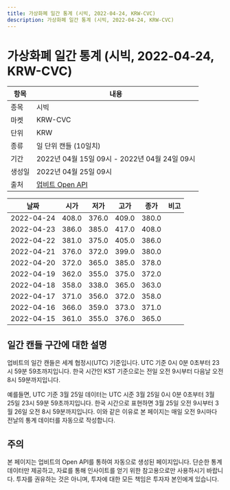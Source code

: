 ```yaml
---
title: 가상화폐 일간 통계 (시빅, 2022-04-24, KRW-CVC)
description: 가상화폐 일간 통계 (시빅, 2022-04-24, KRW-CVC)
---
```



가상화폐 일간 통계 (시빅, 2022-04-24, KRW-CVC)
===

|항목|내용|
|--|--|
|종목|시빅|
|마켓|KRW-CVC|
|단위|KRW|
|종류|일 단위 캔들 (10일치)|
|기간|2022년 04월 15일 09시 - 2022년 04월 24일 09시|
|생성일|2022년 04월 25일 09시|
|출처|[업비트 Open API](https://docs.upbit.com)|


|날짜|시가|저가|고가|종가|비고|
|--|--|--|--|--|--|
|2022-04-24|408.0|376.0|409.0|380.0|    |
|2022-04-23|386.0|385.0|417.0|408.0|    |
|2022-04-22|381.0|375.0|405.0|386.0|    |
|2022-04-21|376.0|372.0|399.0|380.0|    |
|2022-04-20|372.0|365.0|385.0|378.0|    |
|2022-04-19|362.0|355.0|375.0|372.0|    |
|2022-04-18|358.0|338.0|365.0|363.0|    |
|2022-04-17|371.0|356.0|372.0|358.0|    |
|2022-04-16|366.0|359.0|373.0|371.0|    |
|2022-04-15|361.0|355.0|376.0|365.0|    |


일간 캔들 구간에 대한 설명
---


업비트의 일간 캔들은 세계 협정시(UTC) 기준입니다. 
UTC 기준 0시 0분 0초부터 23시 59분 59초까지입니다. 
한국 시간인 KST 기준으로는 전일 오전 9시부터 다음날 오전 8시 59분까지입니다. 


예를들면, UTC 기준 3월 25일 데이터는 UTC 시준 3월 25일 0시 0분 0초부터 3월 25일 23시 59분 59초까지입니다. 
한국 시간으로 표현하면 3월 25일 오전 9시부터 3월 26일 오전 8시 59분까지입니다. 
이와 같은 이유로 본 페이지는 매일 오전 9시마다 전날의 통계 데이터를 자동으로 작성합니다. 


주의
---


본 페이지는 업비트의 Open API를 통하여 자동으로 생성된 페이지입니다. 
단순한 통계 데이터만 제공하고, 자료를 통해 인사이트를 얻기 위한 참고용으로만 사용하시기 바랍니다. 
투자를 권유하는 것은 아니며, 투자에 대한 모든 책임은 투자자 본인에게 있습니다. 
